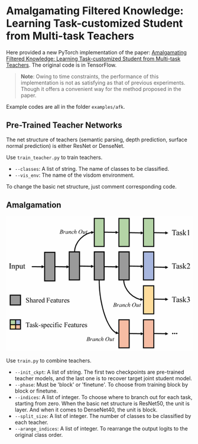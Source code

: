 # Amalgamating Filtered Knowledge: Learning Task-customized Student from Multi-task Teachers
Here provided a new PyTorch implementation of the paper: [Amalgamating Filtered Knowledge: Learning Task-customized Student from Multi-task Teachers](https://arxiv.org/abs/1905.11569). The original code is in TensorFlow. 

> **Note**: Owing to time constraints, the performance of this implementation is not as satisfying as that of previous experiments. Though it offers a convenient way for the method proposed in the paper.

Example codes are all in the folder `examples/afk`.

## Pre-Trained Teacher Networks

The net structure of teachers (semantic parsing, depth prediction, surface normal prediction) is either ResNet or DenseNet.

Use `train_teacher.py` to train teachers.

- `--classes`: A list of string. The name of classes to be classified.
- `--vis_env`: The name of the visdom environment.

To change the basic net structure, just comment corresponding code.

## Amalgamation
![afk-targetnet](targetnet.png)

Use `train.py` to combine teachers.
- `--init_ckpt`: A list of string. The first two checkpoints are pre-trained teacher models, and the last one is to recover target joint student model.
- `--phase`: Must be 'block' or 'finetune'. To choose from training block by block or finetune.
- `--indices`: A list of integer. To choose where to branch out for each task, starting from zero. When the basic net structure is ResNet50, the unit is layer. And when it comes to DenseNet40, the unit is block.
- `--split_size`: A list of integer. The number of classes to be classified by each teacher. 
- `--arange_indices`: A list of integer. To rearrange the output logits to the original class order.


 